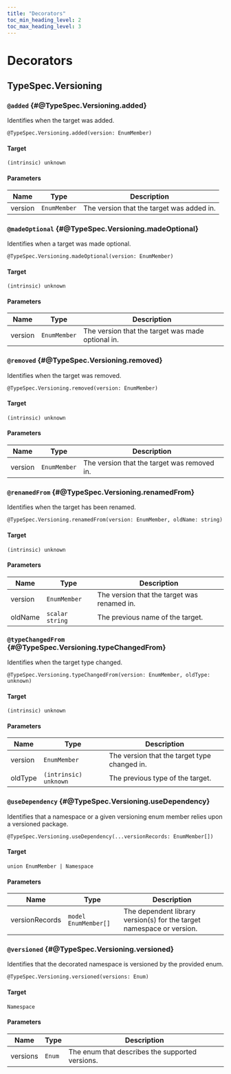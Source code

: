 ```yaml
---
title: "Decorators"
toc_min_heading_level: 2
toc_max_heading_level: 3
---
```


# Decorators

## TypeSpec.Versioning

### `@added` {#@TypeSpec.Versioning.added}

Identifies when the target was added.

```typespec
@TypeSpec.Versioning.added(version: EnumMember)
```

#### Target

`(intrinsic) unknown`

#### Parameters

| Name    | Type         | Description                               |
| ------- | ------------ | ----------------------------------------- |
| version | `EnumMember` | The version that the target was added in. |

### `@madeOptional` {#@TypeSpec.Versioning.madeOptional}

Identifies when a target was made optional.

```typespec
@TypeSpec.Versioning.madeOptional(version: EnumMember)
```

#### Target

`(intrinsic) unknown`

#### Parameters

| Name    | Type         | Description                                       |
| ------- | ------------ | ------------------------------------------------- |
| version | `EnumMember` | The version that the target was made optional in. |

### `@removed` {#@TypeSpec.Versioning.removed}

Identifies when the target was removed.

```typespec
@TypeSpec.Versioning.removed(version: EnumMember)
```

#### Target

`(intrinsic) unknown`

#### Parameters

| Name    | Type         | Description                                 |
| ------- | ------------ | ------------------------------------------- |
| version | `EnumMember` | The version that the target was removed in. |

### `@renamedFrom` {#@TypeSpec.Versioning.renamedFrom}

Identifies when the target has been renamed.

```typespec
@TypeSpec.Versioning.renamedFrom(version: EnumMember, oldName: string)
```

#### Target

`(intrinsic) unknown`

#### Parameters

| Name    | Type            | Description                                 |
| ------- | --------------- | ------------------------------------------- |
| version | `EnumMember`    | The version that the target was renamed in. |
| oldName | `scalar string` | The previous name of the target.            |

### `@typeChangedFrom` {#@TypeSpec.Versioning.typeChangedFrom}

Identifies when the target type changed.

```typespec
@TypeSpec.Versioning.typeChangedFrom(version: EnumMember, oldType: unknown)
```

#### Target

`(intrinsic) unknown`

#### Parameters

| Name    | Type                  | Description                                  |
| ------- | --------------------- | -------------------------------------------- |
| version | `EnumMember`          | The version that the target type changed in. |
| oldType | `(intrinsic) unknown` | The previous type of the target.             |

### `@useDependency` {#@TypeSpec.Versioning.useDependency}

Identifies that a namespace or a given versioning enum member relies upon a versioned package.

```typespec
@TypeSpec.Versioning.useDependency(...versionRecords: EnumMember[])
```

#### Target

`union EnumMember | Namespace`

#### Parameters

| Name           | Type                 | Description                                                           |
| -------------- | -------------------- | --------------------------------------------------------------------- |
| versionRecords | `model EnumMember[]` | The dependent library version(s) for the target namespace or version. |

### `@versioned` {#@TypeSpec.Versioning.versioned}

Identifies that the decorated namespace is versioned by the provided enum.

```typespec
@TypeSpec.Versioning.versioned(versions: Enum)
```

#### Target

`Namespace`

#### Parameters

| Name     | Type   | Description                                     |
| -------- | ------ | ----------------------------------------------- |
| versions | `Enum` | The enum that describes the supported versions. |
